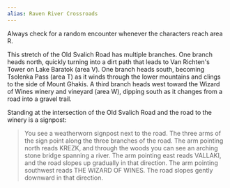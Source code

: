 ```yaml
---
alias: Raven River Crossroads
---
```

Always check for a random encounter whenever the characters reach area R.

This stretch of the Old Svalich Road has multiple branches. One branch heads north, quickly turning into a dirt path that leads to Van Richten's Tower on Lake Baratok (area V). One branch heads south, becoming Tsolenka Pass (area T) as it winds through the lower mountains and clings to the side of Mount Ghakis. A third branch heads west toward the Wizard of Wines winery and vineyard (area W), dipping south as it changes from a road into a gravel trail.

Standing at the intersection of the Old Svalich Road and the road to the winery is a signpost:

>You see a weatherworn signpost next to the road. The three arms of the sign point along the three branches of the road. The arm pointing north reads KREZK, and through the woods you can see an arching stone bridge spanning a river. The arm pointing east reads VALLAKI, and the road slopes up gradually in that direction. The arm pointing southwest reads THE WIZARD OF WINES. The road slopes gently downward in that direction.